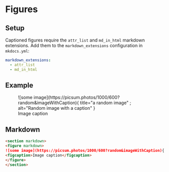 # Figures
## Setup

Captioned figures require the `attr_list` and `md_in_html` markdown extensions.  Add them to the `markdown_extensions` configuration in `mkdocs.yml`:

```yaml
markdown_extensions:
  - attr_list
  - md_in_html
```

## Example

<section markdown>
<figure markdown>
![some image](https://picsum.photos/1000/600?random&imageWithCaption){ title="a random image" ; alt="Random image with a caption" }
<figcaption>Image caption</figcaption>
</figure>
</section>


## Markdown

```markdown
<section markdown>
<figure markdown>
![some image](https://picsum.photos/1000/600?random&imageWithCaption){ title="a random image" ; alt="Random image with a caption" }
<figcaption>Image caption</figcaption>
</figure>
</section>
```



